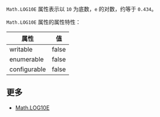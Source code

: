 `Math.LOG10E` 属性表示以 `10` 为底数，`e` 的对数，约等于 `0.434`。

`Math.LOG10E` 属性的属性特性：

|  属性         | 值     |
| ------------  | -------|
|  writable     | false  |
|  enumerable   | false  |
|  configurable | false  |

## 更多

*   [Math.LOG10E](https://developer.mozilla.org/zh-CN/docs/Web/JavaScript/Reference/Global_Objects/Math/LOG10E)